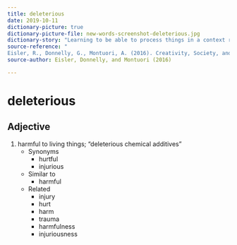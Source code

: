 ```yaml
---
title: deleterious
date: 2019-10-11
dictionary-picture: true
dictionary-picture-file: new-words-screenshot-deleterious.jpg
dictionary-story: "Learning to be able to process things in a context related to both genders can be challenging."
source-reference: "
Eisler, R., Donnelly, G., Montuori, A. (2016). Creativity, Society, and Gender: Contextualizing and Redefining Creativity.  _Interdisciplinary Journal of Partnership Studies, 3_(2)https://dx.doi.org/10.24926/ijps.v3i2.130"
source-author: Eisler, Donnelly, and Montuori (2016)

---
```



# deleterious


## Adjective

1. harmful to living things; “deleterious chemical additives”
	- Synonyms
		- hurtful
		- injurious
	- Similar to
		- harmful
	- Related
		- injury
		- hurt
		- harm
		- trauma
		- harmfulness
		- injuriousness